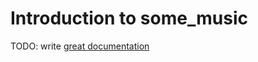 # Introduction to some_music

TODO: write [great documentation](http://jacobian.org/writing/great-documentation/what-to-write/)

